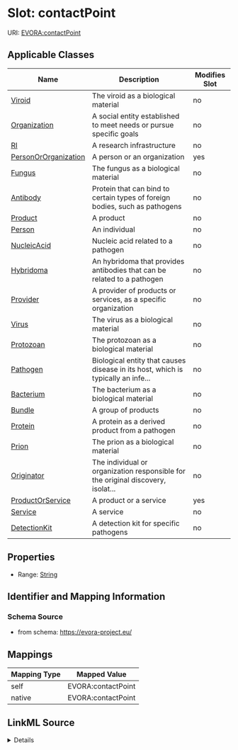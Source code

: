 

# Slot: contactPoint



URI: [EVORA:contactPoint](https://evora-project.eu/contactPoint)



<!-- no inheritance hierarchy -->





## Applicable Classes

| Name | Description | Modifies Slot |
| --- | --- | --- |
| [Viroid](Viroid.md) | The viroid as a biological material |  no  |
| [Organization](Organization.md) | A social entity established to meet needs or pursue specific goals |  no  |
| [RI](RI.md) | A research infrastructure |  no  |
| [PersonOrOrganization](PersonOrOrganization.md) | A person or an organization |  yes  |
| [Fungus](Fungus.md) | The fungus as a biological material |  no  |
| [Antibody](Antibody.md) | Protein that can bind to certain types of foreign bodies, such as pathogens |  no  |
| [Product](Product.md) | A product |  no  |
| [Person](Person.md) | An individual |  no  |
| [NucleicAcid](NucleicAcid.md) | Nucleic acid related to a pathogen |  no  |
| [Hybridoma](Hybridoma.md) | An hybridoma that provides antibodies that can be related to a pathogen |  no  |
| [Provider](Provider.md) | A provider of products or services, as a specific organization |  no  |
| [Virus](Virus.md) | The virus as a biological material |  no  |
| [Protozoan](Protozoan.md) | The protozoan as a biological material |  no  |
| [Pathogen](Pathogen.md) | Biological entity that causes disease in its host, which is typically an infe... |  no  |
| [Bacterium](Bacterium.md) | The bacterium as a biological material |  no  |
| [Bundle](Bundle.md) | A group of products |  no  |
| [Protein](Protein.md) | A protein as a derived product from a pathogen |  no  |
| [Prion](Prion.md) | The prion as a biological material |  no  |
| [Originator](Originator.md) | The individual or organization responsible for the original discovery, isolat... |  no  |
| [ProductOrService](ProductOrService.md) | A product or a service |  yes  |
| [Service](Service.md) | A service |  no  |
| [DetectionKit](DetectionKit.md) | A detection kit for specific pathogens |  no  |







## Properties

* Range: [String](String.md)





## Identifier and Mapping Information







### Schema Source


* from schema: https://evora-project.eu/




## Mappings

| Mapping Type | Mapped Value |
| ---  | ---  |
| self | EVORA:contactPoint |
| native | EVORA:contactPoint |




## LinkML Source

<details>
```yaml
name: contactPoint
from_schema: https://evora-project.eu/
rank: 1000
alias: contactPoint
domain_of:
- PersonOrOrganization
- ProductOrService
range: string

```
</details>
